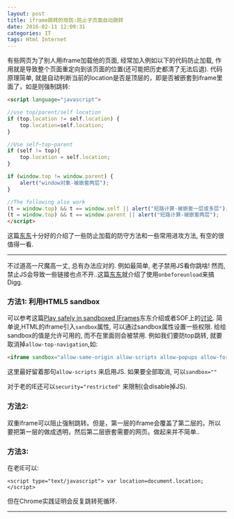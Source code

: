 ```yaml
---
layout: post
title: iframe跳转的攻防:防止子页面自动跳转
date: 2016-02-11 12:09:31
categories: IT
tags: Html Internet
---
```


有些网页为了别人用iframe加载他的页面, 经常加入例如以下的代码防止加载, 作用就是导致整个页面重定向到该页面的位置(还可能把历史都清了无法后退). 代码原理简单, 就是自动判断当前的location是否是顶层的，即是否被嵌套到iframe里面了，如是则强制跳转: 

~~~html
<script language="javascript">

//use top/parent/self location
if (top.location != self.location) {
	top.location=self.location;
}

//Use self~top~parent
if (self != top){
	top.location = self.location;
}

if (window.top != window.parent) {
    alert("window对象-被嵌套两层");
}

//The following also work
(t = window.top) && t == window.self || alert("短路计算-被嵌套一层或多层");
(t = window.top) && t == window.parent || alert("短路计算-被嵌套两层");
</script>
~~~

这篇[东东](http://seclab.stanford.edu/websec/framebusting/framebust.pdf)十分好的介绍了一些防止加载的防守方法和一些常用进攻方法, 有空的很值得一看.

--------

不过道高一尺魔高一丈, 总有办法应对的. 例如最简单, 老子禁用JS看你跳啥! 然而, 禁止JS会导致一些链接也点不开..这篇[东东](http://blog.codinghorror.com/we-done-been-framed/)就介绍了使用`onbeforeunload`来搞Digg.

### 方法1: 利用HTML5 sandbox

可以参考这篇[Play safely in sandboxed IFrames](http://www.html5rocks.com/en/tutorials/security/sandboxed-iframes/)东东介绍或者SOF上的[讨论](http://stackoverflow.com/questions/369498/how-to-prevent-iframe-from-redirecting-top-level-window). 简单说,HTML的iframe引入`sandbox`属性, 可以通过sandbox属性设置一些权限. 给给sandbox的值是允许可用的, 而不在里面则会被禁用. 例如我们要防top跳转, 就要取消掉`allow-top-navigation`,如: 

~~~html
<iframe sandbox="allow-same-origin allow-scripts allow-popups allow-forms allow-pointer-lock" src="http://www.example.com"</iframe>
~~~

这里最好留着那句`allow-scripts` 来启用JS. 如果要全部取消, 可以`sandbox=""`

对于老的IE还可以`security="restricted"` 来限制(会disable掉JS). 

### 方法2:

双重iframe可以阻止强制跳转。但是，第一层的iframe会覆盖了第二层的。所以要把第一层的做成透明，然后第二层嵌套需要的网页。做起来并不简单..

### 方法3:

在老IE可以:

`<script type="text/javascript"> var location=document.location; </script>`

但在Chrome实践证明会反复跳转死循环.


------
